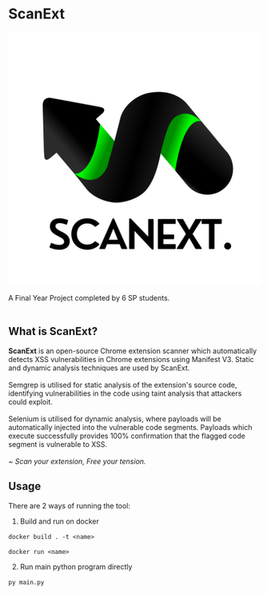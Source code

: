 # ScanExt
![alt text](https://github.com/gcmaximus/chrome-ext-scanner/blob/main/logo.png?raw=true) 
<br><br>
A Final Year Project completed by 6 SP students.
<br><br>
## What is ScanExt?
<b>ScanExt</b> is an open-source Chrome extension scanner which automatically detects XSS vulnerabilities in Chrome extensions using Manifest V3. Static and dynamic analysis techniques are used by ScanExt.
<br><br>
Semgrep is utilised for static analysis of the extension's source code, identifying vulnerabilities in the code using taint analysis that attackers could exploit.
<br><br>
Selenium is utilised for dynamic analysis, where payloads will be automatically injected into the vulnerable code segments. Payloads which execute successfully provides 100% confirmation that the flagged code segment is vulnerable to XSS.
<br><br>
<i>~ Scan your extension, Free your tension.</i>

## Usage
There are 2 ways of running the tool:
1. Build and run on docker

```
docker build . -t <name>
```

```
docker run <name>
```

2. Run main python program directly

```
py main.py
```
